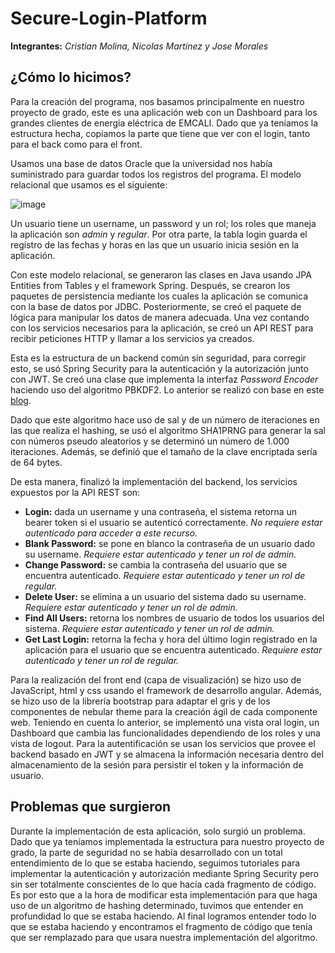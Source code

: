# Secure-Login-Platform
**Integrantes:** *Cristian Molina, Nicolas Martínez y Jose Morales*
## ¿Cómo lo hicimos?
Para la creación del programa, nos basamos principalmente en nuestro proyecto de grado, este es una aplicación web con un Dashboard para los grandes clientes de energía eléctrica de EMCALI. Dado que ya teníamos la estructura hecha, copiamos la parte que tiene que ver con el login, tanto para el back como para el front. 

Usamos una base de datos Oracle que la universidad nos había suministrado para guardar todos los registros del programa. El modelo relacional que usamos es el siguiente:

![image](https://user-images.githubusercontent.com/39702263/121429167-3affde80-c93c-11eb-95b9-a0e0339df847.png)


Un usuario tiene un username, un password y un rol; los roles que maneja la aplicación son *admin* y *regular*. Por otra parte, la tabla login guarda el registro de las fechas y horas en las que un usuario inicia sesión en la aplicación.

Con este modelo relacional, se generaron las clases en Java usando JPA Entities from Tables y el framework Spring. Después, se crearon los paquetes de persistencia mediante los cuales la aplicación se comunica con la base de datos por JDBC. Posteriormente, se creó el paquete de lógica para manipular los datos de manera adecuada. Una vez contando con los servicios necesarios para la aplicación, se creó un API REST para recibir peticiones HTTP y llamar a los servicios ya creados.

Esta es la estructura de un backend común sin seguridad, para corregir esto, se usó Spring Security para la autenticación y la autorización junto con JWT. Se creó una clase que implementa la interfaz *Password Encoder* haciendo uso del algoritmo PBKDF2. Lo anterior se realizó con base en este [blog](https://howtodoinjava.com/java/java-security/how-to-generate-secure-password-hash-md5-sha-pbkdf2-bcrypt-examples/#PBKDF2WithHmacSHA1).

Dado que este algoritmo hace uso de sal y de un número de iteraciones en las que realiza el hashing, se usó el algoritmo SHA1PRNG para generar la sal con números pseudo aleatorios y se determinó un número de 1.000 iteraciones. Además, se definió que el tamaño de la clave encriptada sería de 64 bytes.

De esta manera, finalizó la implementación del backend, los servicios expuestos por la API REST son:

 - **Login:** dada un username y una contraseña, el sistema retorna un bearer token si el usuario se autenticó correctamente. *No requiere estar autenticado para acceder a este recurso.*
 - **Blank Password:** se pone en blanco la contraseña de un usuario dado su username. *Requiere estar autenticado y tener un rol de admin.*
 - **Change Password:** se cambia la contraseña del usuario que se encuentra autenticado. *Requiere estar autenticado y tener un rol de regular.*
 - **Delete User:** se elimina a un usuario del sistema dado su username. *Requiere estar autenticado y tener un rol de admin.*
 - **Find All Users:** retorna los nombres de usuario de todos los usuarios del sistema. *Requiere estar autenticado y tener un rol de admin.*
 - **Get Last Login:** retorna la fecha y hora del último login registrado en la aplicación para el usuario que se encuentra autenticado. *Requiere estar autenticado y tener un rol de regular.*
 
Para la realización del front end (capa de visualización) se hizo uso de JavaScript, html y css usando el framework de desarrollo angular. Además, se hizo uso de la librería bootstrap para adaptar el gris y de los componentes de nebular theme para la creación ágil de cada componente web. Teniendo en cuenta lo anterior, se implementó una vista oral login, un Dashboard que cambia las funcionalidades dependiendo de los roles y una vista de logout. Para la autentificación se usan los servicios que provee el backend basado en JWT y se almacena la información necesaria dentro del almacenamiento de la sesión para persistir el token y la información de usuario. 

## Problemas que surgieron
Durante la implementación de esta aplicación, solo surgió un problema. Dado que ya teníamos implementada la estructura para nuestro proyecto de grado, la parte de seguridad no se había desarrollado con un total entendimiento de lo que se estaba haciendo, seguimos tutoriales para implementar la autenticación y autorización mediante Spring Security pero sin ser totalmente conscientes de lo que hacía cada fragmento de código. Es por esto que a la hora de modificar esta implementación para que haga uso de un algoritmo de hashing determinado, tuvimos que entender en profundidad lo que se estaba haciendo. Al final logramos entender todo lo que se estaba haciendo y encontramos el fragmento de código que tenía que ser remplazado para que usara nuestra implementación del algoritmo.
